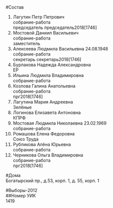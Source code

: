 #Состав  
1. Лагутин Петр Петрович  
    собрание-работа  
    председатель председатель2018[1746]  
2. Мостовой Даниил Васильевич  
    собрание-работа  
    заместитель  
3. Алексеева Людмила Васильевна 24.08.1948  
    собрание-работа  
    секретарь секретарь2018[1746]  
4. Бурлакова Надежда Александровна  
    ЕР  
5. Ильина Людмила Владимировна  
    собрание-работа  
6. Козлова Галина Анатольевна  
    собрание-работа  
    прг2018[1746]  
7. Лагутина Мария Андреевна  
    Зелёные  
8. Логинова Елизавета Антоновна  
    КПРФ  
9. Мостовая Людмила Николаевна 23.02.1969  
    собрание-работа  
10. Ромашова Елена Федоровна  
    Союз Труда  
11. Рубликова Алёна Юрьевна  
    собрание-работа  
12. Черникова Ольга Владимировна  
    собрание-работа  
    прг2018[1746]  
  
#Дома  
Богатырский пр., д.53, корп. 1, д. 55, корп. 1  
  
#Выборы-2012  
##Номер УИК  
1419  
